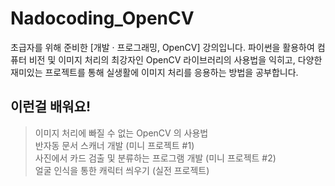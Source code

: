 # Nadocoding_OpenCV
초급자를 위해 준비한
[개발 · 프로그래밍, OpenCV] 강의입니다.
파이썬을 활용하여 컴퓨터 비전 및 이미지 처리의 최강자인 OpenCV 라이브러리의 사용법을 익히고, 다양한 재미있는 프로젝트를 통해 실생활에 이미지 처리를 응용하는 방법을 공부합니다.

## 이런걸 배워요!
>이미지 처리에 빠질 수 없는 OpenCV 의 사용법  
>반자동 문서 스캐너 개발 (미니 프로젝트 #1)  
>사진에서 카드 검출 및 분류하는 프로그램 개발 (미니 프로젝트 #2)  
>얼굴 인식을 통한 캐릭터 씌우기 (실전 프로젝트)  
